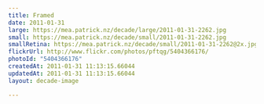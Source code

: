 ```yaml
---
title: Framed
date: 2011-01-31
large: https://mea.patrick.nz/decade/large/2011-01-31-2262.jpg
small: https://mea.patrick.nz/decade/small/2011-01-31-2262.jpg
smallRetina: https://mea.patrick.nz/decade/small/2011-01-31-2262@2x.jpg
flickrUrl: http://www.flickr.com/photos/pftqg/5404366176/
photoId: "5404366176"
createdAt: 2011-01-31 11:13:15.66044
updatedAt: 2011-01-31 11:13:15.66044
layout: decade-image

---
```

 
